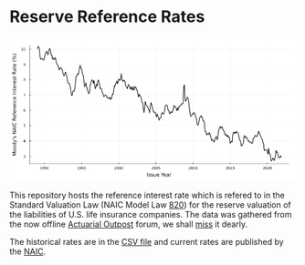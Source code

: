 # Reserve Reference Rates

![Moody's NAIC Reference Interest Rate](</misc/reserve_rate.png>)

This repository hosts the reference interest rate which is refered to in the Standard Valuation Law (NAIC Model Law [820](https://content.naic.org/sites/default/files/model-law-820-standard-valuation-law.pdf)) for the reserve valuation of the liabilities of U.S. life insurance companies. The data was gathered from the now offline [Actuarial Outpost](https://www.actuarialoutpost.com/) forum, we shall [miss](https://www.reddit.com/r/actuary/comments/jt02e3/the_new_actuarial_outpost_is_now_live/) it dearly.

The historical rates are in the [CSV file](/data/ref_rate.csv) and current rates are published by the [NAIC](https://content.naic.org/research_moody.htm).
